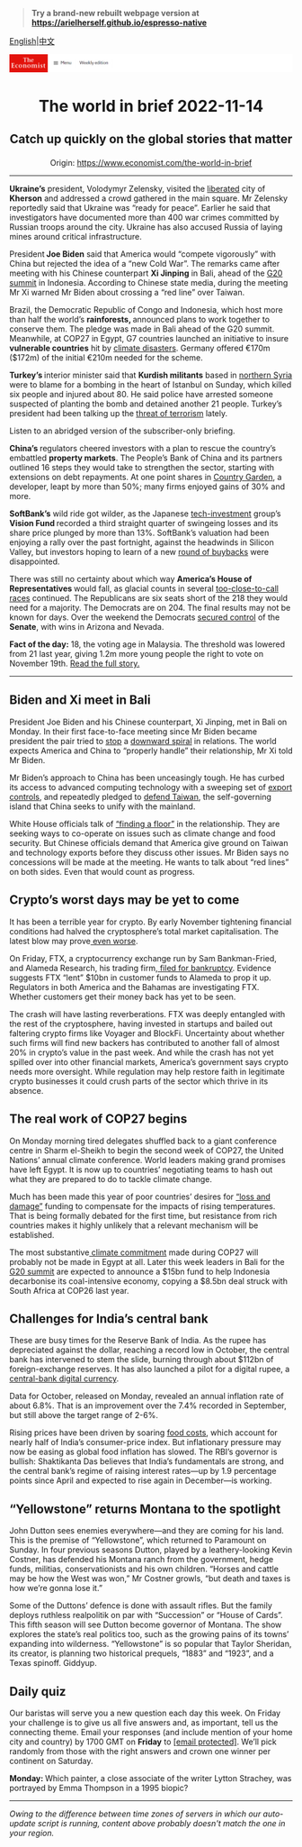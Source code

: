 > **Try a brand-new rebuilt webpage version at https://arielherself.github.io/espresso-native**

[English](https://github.com/arielherself/espresso/blob/main/README.md)|[中文](https://github-com.translate.goog/arielherself/espresso/blob/main/README.md?_x_tr_sl=en&_x_tr_tl=zh-CN&_x_tr_hl=zh-CN&_x_tr_pto=wapp)



![The Economist](menubar.png)

# <p align="center">The world in brief 2022-11-14</p>

## <p align="center">Catch up quickly on the global stories that matter</p>

<p align="center">Origin: <a href="https://www.economist.com/the-world-in-brief">https://www.economist.com/the-world-in-brief</a><hr>

<strong>Ukraine’s</strong> president, Volodymyr Zelensky, visited the [liberated](https://www.economist.com/europe/2022/11/11/russia-claims-to-have-completed-its-withdrawal-from-kherson) city of <strong>Kherson</strong> and addressed a crowd gathered in the main square. Mr Zelensky reportedly said that Ukraine was “ready for peace”. Earlier he said that investigators have documented more than 400 war crimes committed by Russian troops around the city. Ukraine has also accused Russia of laying mines around critical infrastructure.

President<strong> Joe Biden</strong> said that America would “compete vigorously” with China but rejected the idea of a “new Cold War”. The remarks came after meeting with his Chinese counterpart <strong>Xi Jinping</strong> in Bali, ahead of the [G20 summit](https://www.economist.com/asia/2022/11/13/the-dynamics-of-distrust-around-the-g20-summit) in Indonesia. According to Chinese state media, during the meeting Mr Xi warned Mr Biden about crossing a “red line” over Taiwan.

Brazil, the Democratic Republic of Congo and Indonesia, which host more than half the world’s <strong>rainforests, </strong>announced plans to work together to conserve them. The pledge was made in Bali ahead of the G20 summit. Meanwhile, at COP27 in Egypt, G7 countries launched an initiative to insure <strong>vulnerable countries</strong> hit by [climate disasters](https://www.economist.com/science-and-technology/2022/09/05/heatwaves-and-floods-around-the-world-may-be-a-taste-of-years-to-come). Germany offered €170m ($172m) of the initial €210m needed for the scheme.

<strong>Turkey’s </strong>interior minister said that <strong>Kurdish militants</strong> based in [northern Syria](https://www.economist.com/middle-east-and-africa/2019/10/10/turkey-launches-an-attack-on-northern-syria) were to blame for a bombing in the heart of Istanbul on Sunday, which killed six people and injured about 80. He said police have arrested someone suspected of planting the bomb and detained another 21 people. Turkey’s president had been talking up the [threat of terrorism](https://www.economist.com/europe/2022/06/09/as-elections-approach-turkeys-president-finds-enemies-everywhere) lately.

Listen to an abridged version of the subscriber-only briefing.

<strong>China’s </strong>regulators cheered investors with a plan to rescue the country’s embattled <strong>property markets</strong>. The People’s Bank of China and its partners outlined 16 steps they would take to strengthen the sector, starting with extensions on debt repayments. At one point shares in [Country Garden](https://www.economist.com/leaders/2022/09/15/chinas-property-crisis-hasnt-gone-away-it-is-getting-worse), a developer, leapt by more than 50%; many firms enjoyed gains of 30% and more.

<strong>SoftBank’s</strong> wild ride got wilder, as the Japanese [tech-investment](https://www.economist.com/business/2022/05/16/after-a-bruising-year-softbank-braces-for-more-pain) group’s <strong>Vision Fund </strong>recorded a third straight quarter of swingeing losses and its share price plunged by more than 13%. SoftBank’s valuation had been enjoying a rally over the past fortnight, against the headwinds in Silicon Valley, but investors hoping to learn of a new [round of buybacks](https://www.economist.com/business/2021/06/17/hard-truths-about-softbank) were disappointed.

There was still no certainty about which way <strong>America’s House of Representatives </strong>would fall, as glacial counts in several [too-close-to-call races](https://www.economist.com/interactive/us-midterms-2022/results/senate/?fsrc=core-app-economist) continued. The Republicans are six seats short of the 218 they would need for a majority. The Democrats are on 204. The final results may not be known for days. Over the weekend the Democrats [secured control](https://www.economist.com/united-states/2022/11/13/the-democrats-keep-control-of-the-senate) of the <strong>Senate</strong>, with wins in Arizona and Nevada.

<strong>Fact of the day:</strong> 18, the voting age in Malaysia. The threshold was lowered from 21 last year, giving 1.2m more young people the right to vote on November 19th. [Read the full story.](https://www.economist.com/asia/2022/11/10/malaysias-grand-old-party-eyes-a-comeback)

----------

## Biden and Xi meet in Bali

President Joe Biden and his Chinese counterpart, Xi Jinping, met in Bali on Monday. In their first face-to-face meeting since Mr Biden became president the pair tried to [stop](https://www.economist.com/china/2022/11/10/can-joe-biden-and-xi-jinping-stabilise-sino-american-relations) a [downward spiral](https://www.economist.com/china/2022/10/27/china-and-america-are-barely-speaking-though-crises-loom) in relations. The world expects America and China to “properly handle” their relationship, Mr Xi told Mr Biden.  
  
 Mr Biden’s approach to China has been unceasingly tough. He has curbed its access to advanced computing technology with a sweeping set of [export controls](https://www.economist.com/business/2022/10/13/america-curbs-chinese-access-to-advanced-computing), and repeatedly pledged to [defend Taiwan](https://www.economist.com/the-economist-explains/2022/05/23/what-is-americas-policy-of-strategic-ambiguity-over-taiwan), the self-governing island that China seeks to unify with the mainland.

White House officials talk of [“finding a floor”](https://www.economist.com/asia/2022/11/13/the-dynamics-of-distrust-around-the-g20-summit) in the relationship. They are seeking ways to co-operate on issues such as climate change and food security. But Chinese officials demand that America give ground on Taiwan and technology exports before they discuss other issues. Mr Biden says no concessions will be made at the meeting. He wants to talk about “red lines” on both sides. Even that would count as progress.

## Crypto’s worst days may be yet to come

It has been a terrible year for crypto. By early November tightening financial conditions had halved the cryptosphere’s total market capitalisation. The latest blow may prove[ even worse](https://www.economist.com/podcasts/2022/11/11/the-fallout-from-this-is-absolutely-enormous-a-crypto-implosion). 

On Friday, FTX, a cryptocurrency exchange run by Sam Bankman-Fried, and Alameda Research, his trading firm,[ filed for bankruptcy](https://www.economist.com/finance-and-economics/2022/11/11/sam-bankman-frieds-crypto-exchange-files-for-bankruptcy). Evidence suggests FTX “lent” $10bn in customer funds to Alameda to prop it up. Regulators in both America and the Bahamas are investigating FTX. Whether customers get their money back has yet to be seen.

The crash will have lasting reverberations. FTX was deeply entangled with the rest of the cryptosphere, having invested in startups and bailed out faltering crypto firms like Voyager and BlockFi. Uncertainty about whether such firms will find new backers has contributed to another fall of almost 20% in crypto’s value in the past week. And while the crash has not yet spilled over into other financial markets, America’s government says crypto needs more oversight. While regulation may help restore faith in legitimate crypto businesses it could crush parts of the sector which thrive in its absence.

## The real work of COP27 begins

On Monday morning tired delegates shuffled back to a giant conference centre in Sharm el-Sheikh to begin the second week of COP27, the United Nations’ annual climate conference. World leaders making grand promises have left Egypt. It is now up to countries’ negotiating teams to hash out what they are prepared to do to tackle climate change.  
  
 Much has been made this year of poor countries’ desires for [“loss and damage”](https://www.economist.com/the-economist-explains/2022/10/03/what-is-climate-loss-and-damage) funding to compensate for the impacts of rising temperatures. That is being formally debated for the first time, but resistance from rich countries makes it highly unlikely that a relevant mechanism will be established.

The most substantive[ climate commitment](https://www.economist.com/leaders/2022/11/03/the-world-is-missing-its-lofty-climate-targets-time-for-some-realism) made during COP27 will probably not be made in Egypt at all. Later this week leaders in Bali for the [G20 summit](https://www.economist.com/asia/2022/11/13/the-dynamics-of-distrust-around-the-g20-summit) are expected to announce a $15bn fund to help Indonesia decarbonise its coal-intensive economy, copying a $8.5bn deal struck with South Africa at COP26 last year.

## Challenges for India’s central bank

These are busy times for the Reserve Bank of India. As the rupee has depreciated against the dollar, reaching a record low in October, the central bank has intervened to stem the slide, burning through about $112bn of foreign-exchange reserves. It has also launched a pilot for a digital rupee, a [central-bank digital currency](https://www.economist.com/special-report/2022/04/20/how-central-banks-are-moving-into-e-money). 

Data for October, released on Monday, revealed an annual inflation rate of about 6.8%. That is an improvement over the 7.4% recorded in September, but still above the target range of 2-6%. 

Rising prices have been driven by soaring [food costs](https://www.economist.com/graphic-detail/2022/10/07/food-prices-are-outpacing-wider-inflation-across-most-of-the-world), which account for nearly half of India’s consumer-price index. But inflationary pressure may now be easing as global food inflation has slowed. The RBI’s governor is bullish: Shaktikanta Das believes that India’s fundamentals are strong, and the central bank’s regime of raising interest rates—up by 1.9 percentage points since April and expected to rise again in December—is working.

## “Yellowstone” returns Montana to the spotlight

John Dutton sees enemies everywhere—and they are coming for his land. This is the premise of “Yellowstone”, which returned to Paramount on Sunday. In four previous seasons Dutton, played by a leathery-looking Kevin Costner, has defended his Montana ranch from the government, hedge funds, militias, conservationists and his own children. “Horses and cattle may be how the West was won,” Mr Costner growls, “but death and taxes is how we’re gonna lose it.”

Some of the Duttons’ defence is done with assault rifles. But the family deploys ruthless realpolitik on par with “Succession” or “House of Cards”. This fifth season will see Dutton become governor of Montana. The show explores the state’s real politics too, such as the growing pains of its towns’ expanding into wilderness. “Yellowstone” is so popular that Taylor Sheridan, its creator, is planning two historical prequels, “1883” and “1923”, and a Texas spinoff. Giddyup.

## Daily quiz

Our baristas will serve you a new question each day this week. On Friday your challenge is to give us all five answers and, as important, tell us the connecting theme. Email your responses (and include mention of your home city and country) by 1700 GMT on <strong>Friday</strong> to [<span class="__cf_email__" data-cfemail="4617332f3c03353634233535290623252928292b2f35326825292b">[email&#160;protected]</span>](https://mail.google.com/mail/?view=cm&amp;fs=1&amp;tf=1&amp;to=QuizEspresso@economist.com). We’ll pick randomly from those with the right answers and crown one winner per continent on Saturday.  
  
<strong>Monday: </strong>Which painter, a close associate of the writer Lytton Strachey, was portrayed by Emma Thompson in a 1995 biopic?

----------

*Owing to the difference between time zones of servers in which our auto-update script is running, content above probably doesn't match the one in your region.*
